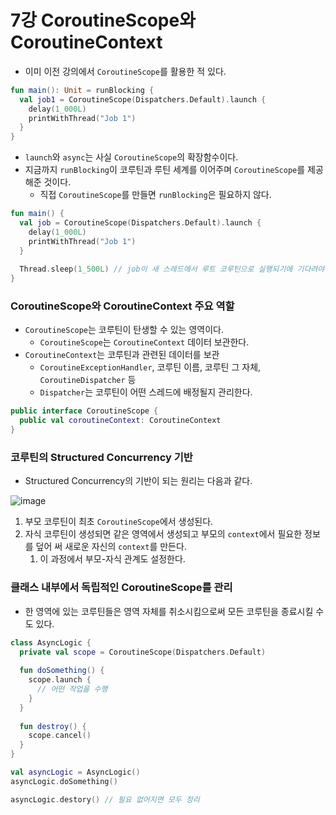 # 7강 CoroutineScope와 CoroutineContext
- 이미 이전 강의에서 `CoroutineScope`를 활용한 적 있다.

```kotlin
fun main(): Unit = runBlocking {
  val job1 = CoroutineScope(Dispatchers.Default).launch {
    delay(1_000L)
    printWithThread("Job 1")
  }
}
```

- `launch`와 `async`는 사실 `CoroutineScope`의 확장함수이다.
- 지금까지 `runBlocking`이 코루틴과 루틴 세계를 이어주며 `CoroutineScope`를 제공해준 것이다.
    - 직접 `CoroutineScope`를 만들면 `runBlocking`은 필요하지 않다.

```kotlin
fun main() {
  val job = CoroutineScope(Dispatchers.Default).launch {
    delay(1_000L)
    printWithThread("Job 1")
  }
  
  Thread.sleep(1_500L) // job이 새 스레드에서 루트 코루틴으로 실행되기에 기다려야 Job1이 출력될 것이다.
}
```

### CoroutineScope와 CoroutineContext 주요 역할

- `CoroutineScope`는 코루틴이 탄생할 수 있는 영역이다.
    - `CoroutineScope`는 `CoroutineContext` 데이터 보관한다.
- `CoroutineContext`는 코루틴과 관련된 데이터를 보관
    - `CoroutineExceptionHandler`, 코루틴 이름, 코루틴 그 자체, `CoroutineDispatcher` 등
    - `Dispatcher`는 코루틴이 어떤 스레드에 배정될지 관리한다.

```kotlin
public interface CoroutineScope {
  public val coroutineContext: CoroutineContext
}
```

### 코루틴의 Structured Concurrency 기반

- Structured Concurrency의 기반이 되는 원리는 다음과 같다.

![image](https://github.com/ldk980130/TIL/assets/78652144/f6865e52-84f8-4a9d-ab50-efd20a1ea510)

1. 부모 코루틴이 최초 `CoroutineScope`에서 생성된다.
2. 자식 코루틴이 생성되면 같은 영역에서 생성되고 부모의 `context`에서 필요한 정보를 덮어 써 새로운 자신의 `context`를 만든다.
    1. 이 과정에서 부모-자식 관계도 설정한다.

### 클래스 내부에서 독립적인 CoroutineScope를 관리

- 한 영역에 있는 코루틴들은 영역 자체를 취소시킴으로써 모든 코루틴을 종료시킬 수도 있다.

```kotlin
class AsyncLogic {
  private val scope = CoroutineScope(Dispatchers.Default)
  
  fun doSomething() {
    scope.launch {
      // 어떤 작업을 수행
    }
  }
  
  fun destroy() {
    scope.cancel()
  } 
}
```

```kotlin
val asyncLogic = AsyncLogic()
asyncLogic.doSomething()

asyncLogic.destory() // 필요 없어지면 모두 정리
```
